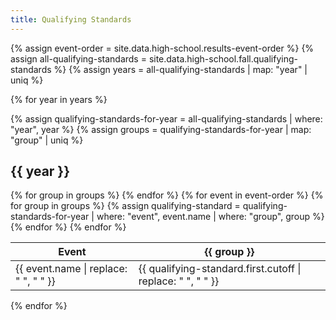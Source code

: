 ```yaml
---
title: Qualifying Standards
---
```


{% assign event-order = site.data.high-school.results-event-order %}
{% assign all-qualifying-standards = site.data.high-school.fall.qualifying-standards %}
{% assign years = all-qualifying-standards | map: "year" | uniq %}

{% for year in years %}

{% assign qualifying-standards-for-year = all-qualifying-standards | where: "year", year %}
{% assign groups = qualifying-standards-for-year | map: "group" | uniq %}

## {{ year }}

<table>
  <thead>
    <tr>
      <th>Event</th>
      {% for group in groups %}
        <th>{{ group }}</th>
      {% endfor %}
    </tr>
  </thead>
  <tbody>
    {% for event in event-order %}
      <tr>
        <td>{{ event.name | replace: " ", "&nbsp;" }}</td>
        {% for group in groups %}
          {% assign qualifying-standard = qualifying-standards-for-year | where: "event", event.name | where: "group", group %}
          <td>{{ qualifying-standard.first.cutoff | replace: " ", "&nbsp;" }}</td>
        {% endfor %}
      </tr>
    {% endfor %}
  </tbody>
</table>

{% endfor %}
